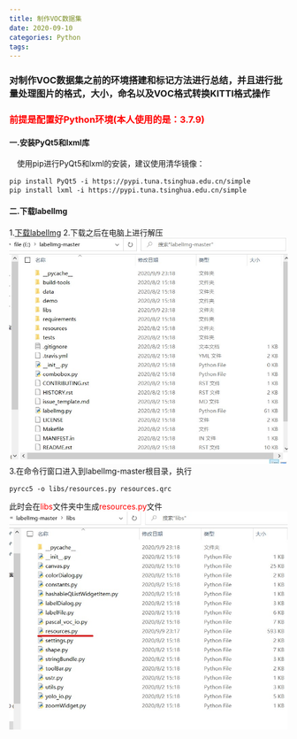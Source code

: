 ```yaml
---
title: 制作VOC数据集
date: 2020-09-10
categories: Python
tags:
---
```

### 对制作VOC数据集之前的环境搭建和标记方法进行总结，并且进行批量处理图片的格式，大小，命名以及VOC格式转换KITTI格式操作
### <font color="red">前提是配置好Python环境(本人使用的是：3.7.9)</font>

#### 一.安装PyQt5和lxml库
&emsp;使用pip进行PyQt5和lxml的安装，建议使用清华镜像：
```
pip install PyQt5 -i https://pypi.tuna.tsinghua.edu.cn/simple
pip install lxml -i https://pypi.tuna.tsinghua.edu.cn/simple
```

#### 二.下载labelImg
 1.[下载labelImg](https://github.com/tzutalin/labelImg)
 2.下载之后在电脑上进行解压
![解压](/assets/2020-09-10/01.jpg)
 3.在命令行窗口进入到labelImg-master根目录，执行
 ```
pyrcc5 -o libs/resources.py resources.qrc
 ```
 此时会在<font color="red">libs</font>文件夹中生成<font color="red">resources.py</font>文件
 ![生成resources.py](/assets/2020-09-10/02.jpg)